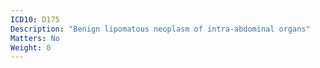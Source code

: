 ```yaml
---
ICD10: D175
Description: "Benign lipomatous neoplasm of intra-abdominal organs"
Matters: No
Weight: 0
---
```

